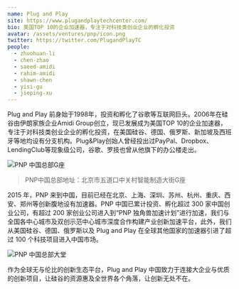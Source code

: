 ```yaml
---
name: Plug and Play
site: https://www.plugandplaytechcenter.com/
bio: 美国TOP 10的企业加速器，专注于对科技类创业企业的孵化投资
avatar: /assets/ventures/pnp/icon.png
twitter: https://twitter.com/PlugandPlayTC
people:
  - zhuohuan-li
  - chen-zhao
  - saeed-amidi
  - rahim-amidi
  - shawn-chen
  - yisi-gu
  - jieping-xu
---
```


Plug and Play 前身始于1998年，投资和孵化了谷歌等互联网巨头。2006年在硅谷由伊朗家族企业Amidi  Group创立，现已发展成为美国TOP 10的企业加速器，专注于对科技类创业企业的孵化投资，在美国硅谷、德国、俄罗斯、新加坡及西班牙等地均设有分支机构。Plug&Play创始人曾经投出过PayPal、Dropbox、LendingClub等现象级公司，谷歌、罗技也曾从他旗下的办公楼走出。

![PNP 中国总部G座](/assets/ventures/pnp/building.jpg)

> PNP中国总部地址：北京市五道口中关村智能制造大街G座

2015 年，PNP 来到中国，目前已经在北京、上海、深圳、苏州、杭州、重庆、西安、郑州等创新腹地设有加速器。PNP 中国已累计投资、孵化超过 300 家中国创业公司，有超过 200 家创业公司进入到“PNP 独角兽加速计划”进行加速，我们与全国各中心城市及双创示范中心城市深度合作构建产业创新加速平台，此外，我们从美国硅谷、德国、俄罗斯以及 Plug and Play 在全球其他国家的加速器引进了超过 100 个科技项目进入中国市场。

![PNP 中国总部大堂](/assets/ventures/pnp/hall.jpg)

作为全球无与伦比的创新生态平台，Plug and Play 中国致力于连接大企业与优质的创新项目，让硅谷的资源惠及全世界各个角落，让创新无处不在。
